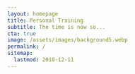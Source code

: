 ```yaml
---
layout: homepage
title: Personal Training
subtitle: The time is now so...
cta: true
image: /assets/images/background5.webp
permalink: /
sitemap:
  lastmod: 2018-12-11
---
```

